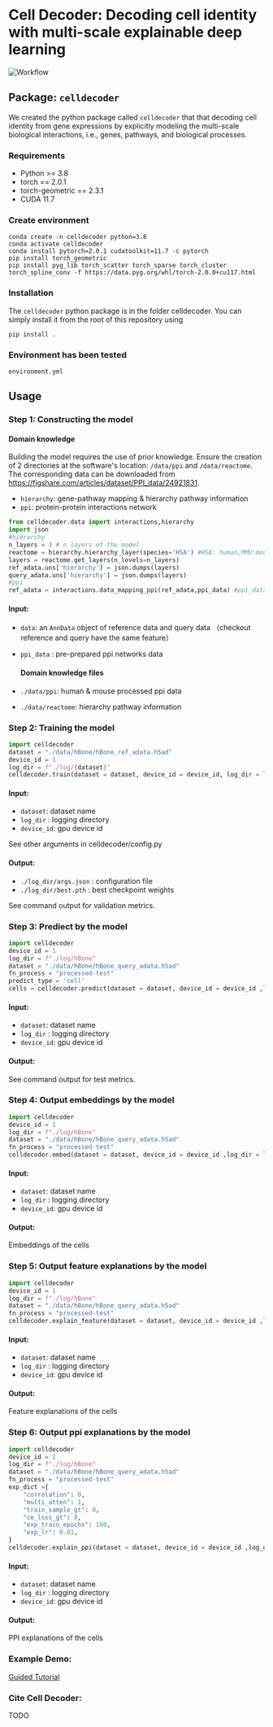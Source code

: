 # Cell Decoder: Decoding cell identity with multi-scale explainable deep learning

![Workflow](./resource/framework.png)

## Package: `celldecoder`

We created the python package called `celldecoder` that that decoding cell identity from gene expressions by explicitly modeling the multi-scale biological interactions, i.e., genes, pathways, and biological processes.

### Requirements

+ Python >= 3.8
+ torch == 2.0.1
+ torch-geometric == 2.3.1
+ CUDA 11.7

### Create environment

```
conda create -n celldecoder python=3.8
conda activate celldecoder
conda install pytorch=2.0.1 cudatoolkit=11.7 -c pytorch
pip install torch_geometric
pip install pyg_lib torch_scatter torch_sparse torch_cluster torch_spline_conv -f https://data.pyg.org/whl/torch-2.0.0+cu117.html
```

### Installation

The `celldecoder` python package is in the folder celldecoder. You can simply install it from the root of this repository using

```
pip install .
```

### Environment has been tested

`environment.yml`

## Usage

### Step 1: Constructing the model

#### Domain knowledge
Building the model requires the use of prior knowledge. Ensure the creation of 2 directories at the software's location: `/data/ppi` and `/data/reactome`. The corresponding data can be downloaded from https://figshare.com/articles/dataset/PPI_data/24921831.


+ `hierarchy`: gene-pathway mapping & hierarchy pathway information
+ `ppi`: protein-protein interactions network

```py
from celldecoder.data import interactions,hierarchy
import json
#hierarchy
n_layers = 3 # n layers of the model
reactome = hierarchy.hierarchy_layer(species='HSA') #HSA: human,MMU:mouse  
layers = reactome.get_layers(n_levels=n_layers)
ref_adata.uns['hierarchy'] = json.dumps(layers) 
query_adata.uns['hierarchy'] = json.dumps(layers)
#ppi
ref_adata = interactions.data_mapping_ppi(ref_adata,ppi_data) #ppi_data: ppi network
```

#### Input:

+ `data`: an `AnnData` object of reference data and query data （checkout reference and query have the same feature）
+ `ppi_data` : pre-prepared ppi networks data
  
  #### Domain knowledge files
+ `./data/ppi`: human & mouse processed ppi data
+ `./data/reactome`: hierarchy pathway information

### Step 2: Training the model

```py
import celldecoder
dataset = "./data/hBone/hBone_ref_adata.h5ad"
device_id = 1
log_dir = f"./log/{dataset}"
celldecoder.train(dataset = dataset, device_id = device_id, log_dir = log_dir)
```

#### Input:

+ `dataset`: dataset name 
+ `log_dir` : logging directory
+ `device_id`: gpu device id

See other arguments in celldecoder/config.py

#### Output:

+ `./log_dir/args.json` : configuration file
+ `./log_dir/best.pth` : best checkpoint weights

See command output for validation metrics.

### Step 3: Prediect by the model

```py
import celldecoder
device_id = 1
log_dir = f"./log/hBone"
dataset = "./data/hBone/hBone_query_adata.h5ad"
fn_process = "processed-test"
predict_type = 'cell'
cells = celldecoder.predict(dataset = dataset, device_id = device_id ,log_dir = log_dir, fn_process = fn_process, predict_type = predict_type)
```

#### Input:

+ `dataset`: dataset name 
+ `log_dir` : logging directory
+ `device_id`: gpu device id

#### Output:

See command output for test metrics.

### Step 4: Output embeddings by the model

```py
import celldecoder
device_id = 1
log_dir = f"./log/hBone"
dataset = "./data/hBone/hBone_query_adata.h5ad"
fn_process = "processed-test"
celldecoder.embed(dataset = dataset, device_id = device_id ,log_dir = log_dir, out_embed = "output", fn_process = fn_process)
```

#### Input:

+ `dataset`: dataset name 
+ `log_dir` : logging directory
+ `device_id`: gpu device id

#### Output:

Embeddings of the cells

### Step 5: Output feature explanations by the model

```py
import celldecoder
device_id = 1
log_dir = f"./log/hBone"
dataset = "./data/hBone/hBone_query_adata.h5ad"
fn_process = "processed-test"
celldecoder.explain_feature(dataset = dataset, device_id = device_id ,log_dir = log_dir, explain_method = "grad", fn_process = fn_process)
```

#### Input:

+ `dataset`: dataset name 
+ `log_dir` : logging directory
+ `device_id`: gpu device id

#### Output:

Feature explanations of the cells

### Step 6: Output ppi explanations by the model

```py
import celldecoder
device_id = 1
log_dir = f"./log/hBone"
dataset = "./data/hBone/hBone_query_adata.h5ad"
fn_process = "processed-test"
exp_dict ={
    "correlation": 0,
    "multi_atten": 1,
    "train_sample_gt": 0,
    "ce_loss_gt": 0,
    "exp_train_epochs": 100,
    "exp_lr": 0.01,
}
celldecoder.explain_ppi(dataset = dataset, device_id = device_id ,log_dir = log_dir, fn_process = fn_process, **exp_dict)
```

#### Input:

+ `dataset`: dataset name 
+ `log_dir` : logging directory
+ `device_id`: gpu device id

#### Output:

PPI explanations of the cells

### Example Demo:

[Guided Tutorial](test/tutorial.ipynb)

### Cite Cell  Decoder:

TODO
